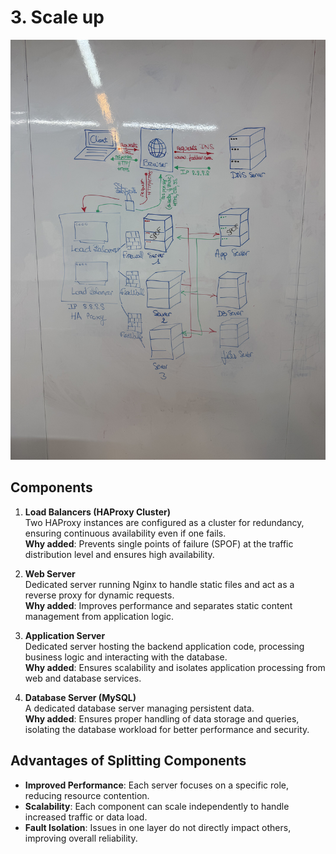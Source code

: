 # 3. Scale up

![3. Scale up](https://github.com/thomas-maye/holbertonschool-system_engineering-devops/blob/main/web_infrastructure_design/images/3.%20Scale%20up.jpeg)

## Components

1. **Load Balancers (HAProxy Cluster)**  
   Two HAProxy instances are configured as a cluster for redundancy, ensuring continuous availability even if one fails.  
   **Why added**: Prevents single points of failure (SPOF) at the traffic distribution level and ensures high availability.

2. **Web Server**  
   Dedicated server running Nginx to handle static files and act as a reverse proxy for dynamic requests.  
   **Why added**: Improves performance and separates static content management from application logic.

3. **Application Server**  
   Dedicated server hosting the backend application code, processing business logic and interacting with the database.  
   **Why added**: Ensures scalability and isolates application processing from web and database services.

4. **Database Server (MySQL)**  
   A dedicated database server managing persistent data.  
   **Why added**: Ensures proper handling of data storage and queries, isolating the database workload for better performance and security.

## Advantages of Splitting Components

- **Improved Performance**: Each server focuses on a specific role, reducing resource contention.
- **Scalability**: Each component can scale independently to handle increased traffic or data load.
- **Fault Isolation**: Issues in one layer do not directly impact others, improving overall reliability.

